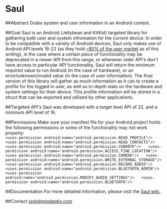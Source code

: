 # Saul

##Abstract
Grabs system and user information in an Android context.

##Goal
Saul is an Android (Jellybean and KitKat) targeted library for gathering both user and system infromation for the current device.  In order to be compatible with a variety of Android devices, Saul only makes use of Android API levels 16-22 (as they hold [~80% of the user market](https://developer.android.com/about/dashboards/index.html) as of this writing), in the case where a certain piece of functionality may be deprecated in a newer API from this range, or whenever older API's don't have access to particular API functionality, Saul will return the minimum required value to run Android (in the case of hardware), or an error/unknown/invalid value (in the case of user information).  The final version of this library will gather as much information as it can to create a profile for the logged in user, as well as in-depth stats on the hardware and system settings for their device.  This profile information will be stored in a struct that can be exported and utilized by other applications.

##Targeted API's
Saul was developed with a target level API of 22, and a minimum API level of 16.  

##Permissions
Make sure your manifest file for your Android project holds the following permissions or some of the functionality may not work properly:  
   ` <uses-permission android:name="android.permission.READ_PROFILE"/>  
    <uses-permission android:name="android.permission.READ_CONTACTS"/>  
    <uses-permission android:name="android.permission.VIBRATE"/>  
    <uses-permission android:name="android.permission.ACCESS_FINE_LOCATION"/>  
    <uses-permission android:name="android.permission.CAMERA"/>  
    <uses-permission android:name="android.permission.WRITE_EXTERNAL_STORAGE"/>  
    <uses-permission android:name="android.permission.RECORD_AUDIO"/>  
    <uses-permission android:name="android.permission.BLUETOOTH_ADMIN"/>  
    <uses-permission android:name="android.permission.MODIFY_AUDIO_SETTINGS"/>  
    <uses-permission android:name="android.permission.BLUETOOTH"/>  `  

##Documentation
For more detailed information, please visit the [Saul wiki.](https://github.com/mindaptiv/Saul/wiki)

##Contact
josh@mindaptiv.com
